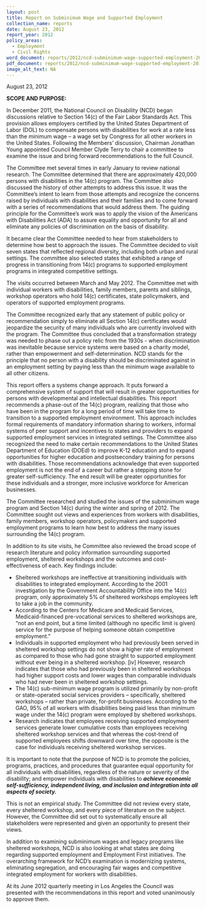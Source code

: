 ```yaml
---
layout: post
title: Report on Subminimum Wage and Supported Employment
collection_name: reports
date: August 23, 2012
report_year: 2012
policy_areas:
  - Employment
  - Civil Rights
word_document: reports/2012/ncd-subminimum-wage-supported-employment-2012.docx
pdf_document: reports/2012/ncd-subminimum-wage-supported-employment-2012.pdf
image_alt_text: NA
---
```

August 23, 2012

**S﻿COPE AND PURPOSE:**

In December 2011, the National Council on Disability (NCD) began discussions relative to Section 14(c) of the Fair Labor Standards Act. This provision allows employers certified by the United States Department of Labor (DOL) to compensate persons with disabilities for work at a rate less than the minimum wage – a wage set by Congress for all other workers in the United States. Following the Members’ discussion, Chairman Jonathan Young appointed Council Member Clyde Terry to chair a committee to examine the issue and bring forward recommendations to the full Council.

The Committee met several times in early January to review national research. The Committee determined that there are approximately 420,000 persons with disabilities in the 14(c) program. The Committee also discussed the history of other attempts to address this issue. It was the Committee’s intent to learn from those attempts and recognize the concerns raised by individuals with disabilities and their families and to come forward with a series of recommendations that would address them. The guiding principle for the Committee’s work was to apply the vision of the Americans with Disabilities Act (ADA) to assure equality and opportunity for all and eliminate any policies of discrimination on the basis of disability.

It became clear the Committee needed to hear from stakeholders to determine how best to approach the issues. The Committee decided to visit seven states that reflected regional diversity, including both urban and rural settings. The committee also selected states that exhibited a range of progress in transitioning from 14(c) programs to supported employment programs in integrated competitive settings.

The visits occurred between March and May 2012. The Committee met with individual workers with disabilities, family members, parents and siblings, workshop operators who hold 14(c) certificates, state policymakers, and operators of supported employment programs.

The Committee recognized early that any statement of public policy or recommendation simply to eliminate all Section 14(c) certificates would jeopardize the security of many individuals who are currently involved with the program. The Committee thus concluded that a transformation strategy was needed to phase out a policy relic from the 1930s - when discrimination was inevitable because service systems were based on a charity model, rather than empowerment and self-determination. NCD stands for the principle that no person with a disability should be discriminated against in an employment setting by paying less than the minimum wage available to all other citizens.

This report offers a systems change approach. It puts forward a comprehensive system of support that will result in greater opportunities for persons with developmental and intellectual disabilities. This report recommends a phase-out of the 14(c) program, realizing that those who have been in the program for a long period of time will take time to transition to a supported employment environment. This approach includes formal requirements of mandatory information sharing to workers, informal systems of peer support and incentives to states and providers to expand supported employment services in integrated settings. The Committee also recognized the need to make certain recommendations to the United States Department of Education (DOEd) to improve K-12 education and to expand opportunities for higher education and postsecondary training for persons with disabilities. Those recommendations acknowledge that even supported employment is not the end of a career but rather a stepping stone for greater self-sufficiency. The end result will be greater opportunities for these individuals and a stronger, more inclusive workforce for American businesses.

The Committee researched and studied the issues of the subminimum wage program and Section 14(c) during the winter and spring of 2012. The Committee sought out views and experiences from workers with disabilities, family members, workshop operators, policymakers and supported employment programs to learn how best to address the many issues surrounding the 14(c) program.

In addition to its site visits, he Committee also reviewed the broad scope of research literature and policy information surrounding supported employment, sheltered workshops and the outcomes and cost-effectiveness of each. Key findings include:

* Sheltered workshops are ineffective at transitioning individuals with disabilities to integrated employment. According to the 2001 investigation by the Government Accountability Office into the 14(c) program, only approximately 5% of sheltered workshops employees left to take a job in the community. [](<>)
* According to the Centers for Medicare and Medicaid Services, Medicaid-financed pre-vocational services to sheltered workshops are, “not an end point, but a time limited (although no specific limit is given) service for the purpose of helping someone obtain competitive employment.”
* Individuals in supported employment who had previously been served in sheltered workshop settings do not show a higher rate of employment as compared to those who had gone straight to supported employment without ever being in a sheltered workshop. [](<>)\[iv] However, research indicates that those who had previously been in sheltered workshops had higher support costs and lower wages than comparable individuals who had never been in sheltered workshop settings. [](<>)
* The 14(c) sub-minimum wage program is utilized primarily by non-profit or state-operated social services providers – specifically, sheltered workshops – rather than private, for-profit businesses. According to the GAO, 95% of all workers with disabilities being paid less than minimum wage under the 14(c) program were employed by sheltered workshops. [](<>)
* Research indicates that employees receiving supported employment services generate lower cumulative costs than employees receiving sheltered workshop services and that whereas the cost-trend of supported employees shifts downward over time, the opposite is the case for individuals receiving sheltered workshop services. [](<>)

It is important to note that the purpose of NCD is to promote the policies, programs, practices, and procedures that guarantee equal opportunity for all individuals with disabilities, regardless of the nature or severity of the disability; and empower individuals with disabilities to ***achieve economic self-sufficiency, independent living, and inclusion and integration into all aspects of society.***

This is not an empirical study. The Committee did not review every state, every sheltered workshop, and every piece of literature on the subject. However, the Committee did set out to systematically ensure all stakeholders were represented and given an opportunity to present their views.

In addition to examining subminimum wages and legacy programs like sheltered workshops, NCD is also looking at what states are doing regarding supported employment and Employment First initiatives. The overarching framework for NCD’s examination is modernizing systems, eliminating segregation, and encouraging fair wages and competitive integrated employment for workers with disabilities.

At its June 2012 quarterly meeting in Los Angeles the Council was presented with the recommendations in this report and voted unanimously to approve them.

